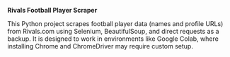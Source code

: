 **Rivals Football Player Scraper**

This Python project scrapes football player data (names and profile URLs) from Rivals.com using Selenium, BeautifulSoup, and direct requests as a backup. It is designed to work in environments like Google Colab, where installing Chrome and ChromeDriver may require custom setup.
